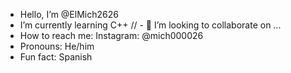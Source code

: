- Hello, I’m @ElMich2626
- I’m currently learning C++
// - 💞️ I’m looking to collaborate on ...
- How to reach me:
    Instagram: @mich000026
- Pronouns: He/him
- Fun fact: Spanish

<!---
ElMich2626/ElMich2626 is a ✨ special ✨ repository because its `README.md` (this file) appears on your GitHub profile.
You can click the Preview link to take a look at your changes.
--->
